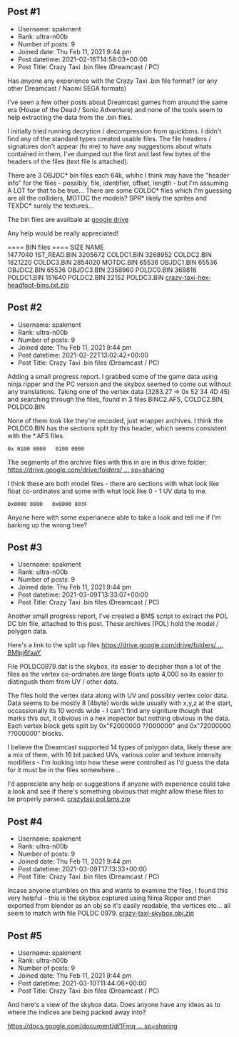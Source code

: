 ## Post #1
- Username: spakment
- Rank: ultra-n00b
- Number of posts: 9
- Joined date: Thu Feb 11, 2021 9:44 pm
- Post datetime: 2021-02-16T14:58:03+00:00
- Post Title: Crazy Taxi .bin files (Dreamcast / PC)

Has anyone any experience with the Crazy Taxi .bin file format? (or any other Dreamcast / Naomi SEGA formats)

I've seen a few other posts about Dreamcast games from around the same era (House of the Dead / Sonic Adventure) and none of the tools seem to help extracting the data from the .bin files.

I initially tried running decrytion / decompression from quickbms. I didn't find any of the standard types created usable files. 
The file headers / signatures don't appear (to me) to have any suggestions about whats contained in them, I've dumped out the first and last few bytes of the headers of the files (text file is attached).

There are 3 OBJDC* bin files each 64k, whihc I think may have the "header info" for the files - possibly, file, identifier, offset, length - but I'm assuming A LOT for that to be true...
There are some COLDC* files which I'm guessing are all the colliders, MOTDC the models? SPR* likely the sprites and TEXDC* surely the textures...

The bin files are availbale at [google drive](https://drive.google.com/drive/folders/1RIyCbjybk3ivo_9vzJe0pVkOaJKmSyd0) 



Any help would be really appreciated!

==== BIN files ====
SIZE	      NAME		
1477040  1ST_READ.BIN
3205672  COLDC1.BIN
3268952  COLDC2.BIN
1821220  COLDC3.BIN
2854020  MOTDC.BIN
  65536  OBJDC1.BIN
  65536  OBJDC2.BIN
  65536  OBJDC3.BIN
2358960  POLDC0.BIN
 369816  POLDC1.BIN
 151640  POLDC2.BIN
  22152  POLDC3.BIN
[crazy-taxi-hex-headfoot-bins.txt.zip](https://xentaxbackup.github.io/file/19546_crazy-taxi-hex-headfoot-bins.txt.zip)
## Post #2
- Username: spakment
- Rank: ultra-n00b
- Number of posts: 9
- Joined date: Thu Feb 11, 2021 9:44 pm
- Post datetime: 2021-02-22T13:02:42+00:00
- Post Title: Crazy Taxi .bin files (Dreamcast / PC)

Adding a small progress report. I grabbed some of the game data using ninja ripper and the PC version and the skybox seemed to come out without any translations.
Taking one of the vertex data (3283.27 => 0x 52 34 4D 45) and searching through the files, found in 3 files
BINC2.AFS, COLDC2.BIN, POLDC0.BIN

None of them look like they're encoded, just wrapper archives. 
I think the POLDC0.BIN has the sections split by this header, which seems consistent with the *.AFS files.

```
0x 0100 0000   0100 0000
```


The segments of the archive files with this in are in this drive folder:
[https://drive.google.com/drive/folders/ ... sp=sharing](https://drive.google.com/drive/folders/1IS4nD-TPrP7gdWOEZ6KYgDGaLx5xk0gB?usp=sharing)

I think these are both model files - there are sections with what look like float co-ordinates and some with what look like 0 - 1 UV data to me.

```
0x0000 0000   0x0000 803F
```


Anyone here with some experianece able to take a look and tell me if I'm barking up the wrong tree?
## Post #3
- Username: spakment
- Rank: ultra-n00b
- Number of posts: 9
- Joined date: Thu Feb 11, 2021 9:44 pm
- Post datetime: 2021-03-09T13:33:07+00:00
- Post Title: Crazy Taxi .bin files (Dreamcast / PC)

Another small progress report, I've created a BMS script to extract the POL DC bin file, attached to this post. These archives (POL) hold the model / polygon data.

Here's a link to the split up files
[https://drive.google.com/drive/folders/ ... BMlpj6faaY](https://drive.google.com/drive/folders/158Pn1SAVKj-YpyCm_P87U5BMlpj6faaY)

File POLDC0979.dat is the skybox, its easier to decipher than a lot of the files as the vertex co-ordinates are large floats upto 4,000 so its easier to distingush them from UV / other data.  

The files hold the vertex data along with UV and possibly vertex color data. Data seems to be mostly 8 (4byte) words wide usually with x,y,z at the start, occassionally its 10 words wide - I can't find any signiture though that marks this out, it obvious in a hex inspector but nothing obvious in the data. Each vertex block gets split by 0x"F2000000 ??000000" and 0x"72000000 ??000000" blocks. 

I believe the Dreamcast supported 14 types of polygon data, likely these are a mix of them, with 16 bit packed UVs, various color and texture intensity modifiers - I'm looking into how these were controlled as I'd guess the data for it must be in the files somewhere...

I'd appreciate any help or suggestions if anyone with experience could take a look and see if there's something obvious that might allow these files to be properly parsed.
[crazytaxi.pol.bms.zip](https://xentaxbackup.github.io/file/19684_crazytaxi.pol.bms.zip)
## Post #4
- Username: spakment
- Rank: ultra-n00b
- Number of posts: 9
- Joined date: Thu Feb 11, 2021 9:44 pm
- Post datetime: 2021-03-09T17:13:33+00:00
- Post Title: Crazy Taxi .bin files (Dreamcast / PC)

Incase anyone stumbles on this and wants to examine the files, I found this very helpful - this is the skybox captured using Ninja Ripper and then exported from blender as an obj so it's easily readable, the vertices etc... all seem to match with file POLDC 0979.
[crazy-taxi-skybox.obj.zip](https://xentaxbackup.github.io/file/19685_crazy-taxi-skybox.obj.zip)
## Post #5
- Username: spakment
- Rank: ultra-n00b
- Number of posts: 9
- Joined date: Thu Feb 11, 2021 9:44 pm
- Post datetime: 2021-03-10T11:44:06+00:00
- Post Title: Crazy Taxi .bin files (Dreamcast / PC)

And here's a view of the skybox data. Does anyone have any ideas as to where the indices are being packed away into?

[https://docs.google.com/document/d/1Fmq ... sp=sharing](https://docs.google.com/document/d/1Fmqn1R2zAdM6by3WtYYAmtTtYs3FriaOLK2hy2ZF50k/edit?usp=sharing)
